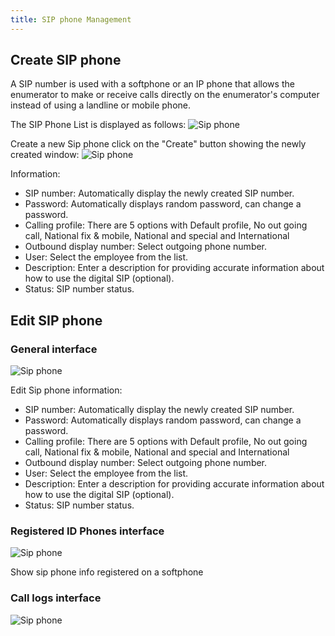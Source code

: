 ```yaml
---
title: SIP phone Management
---
```


## Create SIP phone

A SIP number is used with a softphone or an IP phone that allows the enumerator to make or receive calls directly on the enumerator's computer instead of using a landline or mobile phone.

The SIP Phone List is displayed as follows:
![Sip phone](/images/sipphone-list.png)

Create a new Sip phone click on the "Create" button showing the newly created window: 
![Sip phone](/images/sipphone-create.png)

Information:
- SIP number: Automatically display the newly created SIP number.
- Password: Automatically displays random password, can change a password.
- Calling profile: There are 5 options with Default profile, No out going call, National fix & mobile, National and special and International
- Outbound display number: Select outgoing phone number.
- User: Select the employee from the list.
- Description: Enter a description for providing accurate information about how to use the digital SIP (optional).
- Status: SIP number status.

## Edit SIP phone

### General interface
![Sip phone](/images/sipphone-general.png)

Edit Sip phone information:

- SIP number: Automatically display the newly created SIP number.
- Password: Automatically displays random password, can change a password.
- Calling profile: There are 5 options with Default profile, No out going call, National fix & mobile, National and special and International
- Outbound display number: Select outgoing phone number.
- User: Select the employee from the list.
- Description: Enter a description for providing accurate information about how to use the digital SIP (optional).
- Status: SIP number status.

### Registered ID Phones interface
![Sip phone](/images/sipphone-registered.png)

Show sip phone info registered on a softphone

### Call logs interface
![Sip phone](/images/sipphone-call-logs.png)


